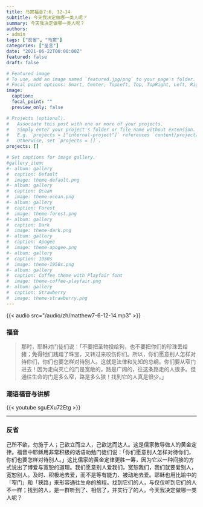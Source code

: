 ```yaml
---
title: 马窦福音7:6, 12-14
subtitle: 今天我决定做哪一类人呢？
summary: 今天我决定做哪一类人呢？
authors:
- admin
tags: ["反省", "马窦"]
categories: ["圣言"]
date: "2021-06-22T00:00:00Z"
featured: false
draft: false

# Featured image
# To use, add an image named `featured.jpg/png` to your page's folder.
# Focal point options: Smart, Center, TopLeft, Top, TopRight, Left, Right, BottomLeft, Bottom, BottomRight
image:
  caption:
  focal_point: ""
  preview_only: false

# Projects (optional).
#   Associate this post with one or more of your projects.
#   Simply enter your project's folder or file name without extension.
#   E.g. `projects = ["internal-project"]` references `content/project/deep-learning/index.md`.
#   Otherwise, set `projects = []`.
projects: []

# Set captions for image gallery.
#gallery_item:
#- album: gallery
#  caption: Default
#  image: theme-default.png
#- album: gallery
#  caption: Ocean
#  image: theme-ocean.png
#- album: gallery
#  caption: Forest
#  image: theme-forest.png
#- album: gallery
#  caption: Dark
#  image: theme-dark.png
#- album: gallery
#  caption: Apogee
#  image: theme-apogee.png
#- album: gallery
#  caption: 1950s
#  image: theme-1950s.png
#- album: gallery
#  caption: Coffee theme with Playfair font
#  image: theme-coffee-playfair.png
#- album: gallery
#  caption: Strawberry
#  image: theme-strawberry.png
---
```


{{< audio src="/audio/zh/matthew7-6-12-14.mp3" >}}

### 福音
> 那时，耶稣对门徒们说：「不要把圣物投给狗，也不要把你们的珍珠丢给猪；免得牠们践踏了珠宝，又转过来咬伤你们。所以，你们愿意别人怎样对待你们，你们也要怎样对待别人。这就是法律和先知的总纲。你们要从窄门进去！因为走向灭亡的门是宽敞的，路是广阔的，往这条路走的人很多。但通往生命的门是多么窄，路是多么狭！找到它的人真是很少。」


### 潮语福音与讲解
{{< youtube sguEXu72Etg >}}

---
### 反省
己所不欲，勿施于人；己欲立而立人，己欲达而达人。这是儒家教导做人的黄金定律。福音中耶稣用非常积极的话语劝勉门徒们说：「你们愿意别人怎样对待你们，你们也要怎样对待别人。」这比儒家的黄金定律更胜一筹，因为它以一种间接的方式说出了博爱与宽恕的道理。我们愿意别人爱我们，宽恕我们，我们就要爱别人，宽恕别人。及时、积极地去爱，而不是等有能力、被动地去爱。耶稣也用比喻中的「窄门」和「狭路」来形容通往生命的旅程。找到它们的人，与仅仅听到它们的人不一样；找到的人，是一群听到了、相信了，并实行了的人。今天我决定做哪一类人呢？
